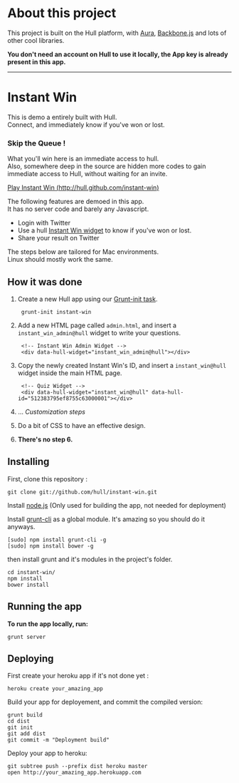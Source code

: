 # About this project

This project is built on the Hull platform, with [Aura](github.com/aurajs/aura), [Backbone.js](https://github.com/documentcloud/backbone) and lots of other cool libraries.

**You don't need an account on Hull to use it locally, the App key is already present in this app.**

-----------------------
# Instant Win

This is demo a entirely built with Hull.  
Connect, and immediately know if you've won or lost.


### Skip the Queue !
What you'll win here is an immediate access to hull.  
Also, somewhere deep in the source are hidden more codes to gain immediate access to Hull, without waiting for an invite.

[Play Instant Win (http://hull.github.com/instant-win)](http://hull.github.com/instant-win)

The following features are demoed in this app.  
It has no server code and barely any Javascript.

* Login with Twitter
* Use a hull [Instant Win widget](http://localhost:4567/docs/widgets/packaged_widgets/#hull-widget-instant_win) to know if you've won or lost. 
* Share your result on Twitter

The steps below are tailored for Mac environments.  
Linux should mostly work the same.

## How it was done


1. Create a new Hull app using our [Grunt-init task](https://github.com/hull/grunt-init-hull).

        grunt-init instant-win


2. Add a new HTML page called ``admin.html``, and insert a ``instant_win_admin@hull`` widget to write your questions.

        <!-- Instant Win Admin Widget -->
        <div data-hull-widget="instant_win_admin@hull"></div>


3. Copy the newly created Instant Win's ID, and insert a ``instant_win@hull`` widget inside the main HTML page.

        <!-- Quiz Widget -->
        <div data-hull-widget="instant_win@hull" data-hull-id="512383795ef8755c63000001"></div>

4. … *Customization steps*

5. Do a bit of CSS to have an effective design.

6. **There's no step 6.**


## Installing

First, clone this repository :

    git clone git://github.com/hull/instant-win.git

Install [node.js](http://nodejs.org) (Only used for building the app, not needed for deployment)

Install [grunt-cli](https://github.com/gruntjs/grunt-cli) as a global module.
It's amazing so you should do it anyways.

    [sudo] npm install grunt-cli -g
    [sudo] npm install bower -g

then install grunt and it's modules in the project's folder.

    cd instant-win/
    npm install
    bower install

## Running the app

**To run the app locally, run:**

    grunt server

## Deploying

First create your heroku app if it's not done yet :

    heroku create your_amazing_app

Build your app for deployement, and commit the compiled version:

    grunt build
    cd dist
    git init
    git add dist
    git commit -m "Deployment build"

Deploy your app to heroku:

    git subtree push --prefix dist heroku master
    open http://your_amazing_app.herokuapp.com
    

